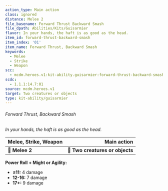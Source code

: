 ```yaml
---
action_type: Main action
class: ignored
distance: Melee 2
file_basename: Forward Thrust Backward Smash
file_dpath: Abilities/Kits/Guisarmier
flavor: In your hands, the haft is as good as the head.
item_id: forward-thrust-backward-smash
item_index: '01'
item_name: Forward Thrust, Backward Smash
keywords:
  - Melee
  - Strike
  - Weapon
scc:
  - mcdm.heroes.v1:kit-ability.guisarmier:forward-thrust-backward-smash
scdc:
  - 1.1.1:14.7:01
source: mcdm.heroes.v1
target: Two creatures or objects
type: kit-ability/guisarmier
---
```


###### Forward Thrust, Backward Smash

*In your hands, the haft is as good as the head.*

| **Melee, Strike, Weapon** |                 **Main action** |
| ------------------------- | ------------------------------: |
| **📏 Melee 2**            | **🎯 Two creatures or objects** |

**Power Roll + Might or Agility:**

- **≤11:** 4 damage
- **12-16:** 7 damage
- **17+:** 9 damage
